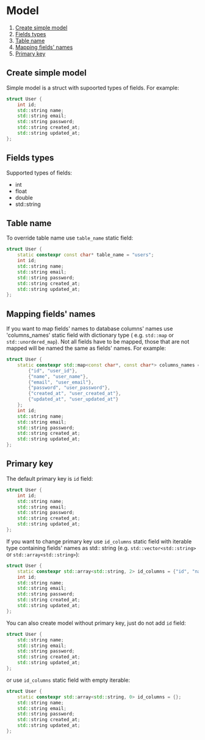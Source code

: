 # Model

1. [Create simple model](#create-simple-model)
2. [Fields types](#fields-types)
3. [Table name](#table-name)
4. [Mapping fields' names](#mapping-fields-names)
5. [Primary key](#primary-key)

## Create simple model

Simple model is a struct with supoorted types of fields. For example:

```c++
struct User {
    int id;
    std::string name;
    std::string email;
    std::string password;
    std::string created_at;
    std::string updated_at;
};
```

## Fields types

Supported types of fields:

* int
* float
* double
* std::string

## Table name

To override table name use `table_name` static field:

```c++
struct User {
    static constexpr const char* table_name = "users";
    int id;
    std::string name;
    std::string email;
    std::string password;
    std::string created_at;
    std::string updated_at;
};
```

## Mapping fields' names

If you want to map fields' names to database columns' names use 'columns_names' static field with dictionary type (
e.g. `std::map` or `std::unordered_map`).
Not all fields have to be mapped, those that are not mapped will be named the same as fields' names.
For example:

```c++
struct User {
    static constexpr std::map<const char*, const char*> columns_names = {
        {"id", "user_id"},
        {"name", "user_name"},
        {"email", "user_email"},
        {"password", "user_password"},
        {"created_at", "user_created_at"},
        {"updated_at", "user_updated_at"}
    };
    int id;
    std::string name;
    std::string email;
    std::string password;
    std::string created_at;
    std::string updated_at;
};
```

## Primary key

The default primary key is `id` field:

```c++
struct User {
    int id;
    std::string name;
    std::string email;
    std::string password;
    std::string created_at;
    std::string updated_at;
};
```

If you want to change primary key use `id_columns` static field with iterable type containing fields' names as std::
string (e.g. `std::vector<std::string>` or `std::array<std::string>`):

```c++
struct User {
    static constexpr std::array<std::string, 2> id_columns = {"id", "name"};
    int id;
    std::string name;
    std::string email;
    std::string password;
    std::string created_at;
    std::string updated_at;
};
```

You can also create model without primary key, just do not add `id` field:

```c++
struct User {
    std::string name;
    std::string email;
    std::string password;
    std::string created_at;
    std::string updated_at;
};
```

or use `id_columns` static field with empty iterable:

```c++
struct User {
    static constexpr std::array<std::string, 0> id_columns = {};
    std::string name;
    std::string email;
    std::string password;
    std::string created_at;
    std::string updated_at;
};
```